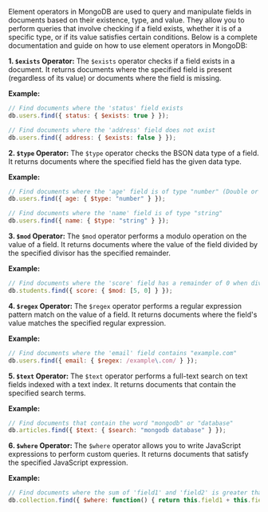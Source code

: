 Element operators in MongoDB are used to query and manipulate fields in documents based on their existence, type, and value. They allow you to perform queries that involve checking if a field exists, whether it is of a specific type, or if its value satisfies certain conditions. Below is a complete documentation and guide on how to use element operators in MongoDB:

**1. `$exists` Operator:**
The `$exists` operator checks if a field exists in a document. It returns documents where the specified field is present (regardless of its value) or documents where the field is missing.

**Example:**
```javascript
// Find documents where the 'status' field exists
db.users.find({ status: { $exists: true } });

// Find documents where the 'address' field does not exist
db.users.find({ address: { $exists: false } });
```

**2. `$type` Operator:**
The `$type` operator checks the BSON data type of a field. It returns documents where the specified field has the given data type.

**Example:**
```javascript
// Find documents where the 'age' field is of type "number" (Double or Int32)
db.users.find({ age: { $type: "number" } });

// Find documents where the 'name' field is of type "string"
db.users.find({ name: { $type: "string" } });
```

**3. `$mod` Operator:**
The `$mod` operator performs a modulo operation on the value of a field. It returns documents where the value of the field divided by the specified divisor has the specified remainder.

**Example:**
```javascript
// Find documents where the 'score' field has a remainder of 0 when divided by 5
db.students.find({ score: { $mod: [5, 0] } });
```

**4. `$regex` Operator:**
The `$regex` operator performs a regular expression pattern match on the value of a field. It returns documents where the field's value matches the specified regular expression.

**Example:**
```javascript
// Find documents where the 'email' field contains "example.com"
db.users.find({ email: { $regex: /example\.com/ } });
```

**5. `$text` Operator:**
The `$text` operator performs a full-text search on text fields indexed with a text index. It returns documents that contain the specified search terms.

**Example:**
```javascript
// Find documents that contain the word "mongodb" or "database"
db.articles.find({ $text: { $search: "mongodb database" } });
```

**6. `$where` Operator:**
The `$where` operator allows you to write JavaScript expressions to perform custom queries. It returns documents that satisfy the specified JavaScript expression.

**Example:**
```javascript
// Find documents where the sum of 'field1' and 'field2' is greater than 100
db.collection.find({ $where: function() { return this.field1 + this.field2 > 100; } });
```
